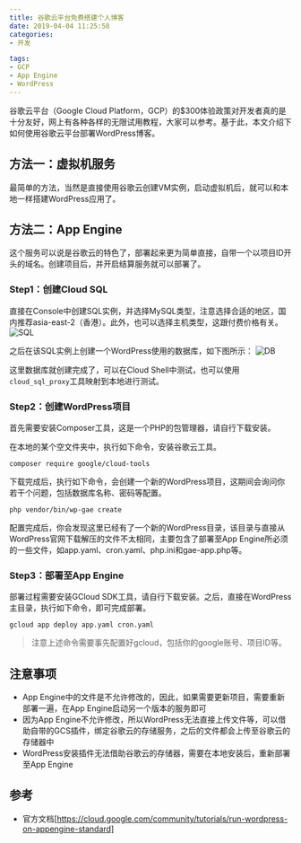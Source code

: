 ```yaml
---
title: 谷歌云平台免费搭建个人博客
date: 2019-04-04 11:25:58
categories:
- 开发

tags: 
- GCP
- App Engine
- WordPress
---
```


谷歌云平台（Google Cloud Platform，GCP）的$300体验政策对开发者真的是十分友好，网上有各种各样的无限试用教程，大家可以参考。基于此，本文介绍下如何使用谷歌云平台部署WordPress博客。
<!-- more -->

## 方法一：虚拟机服务
最简单的方法，当然是直接使用谷歌云创建VM实例，启动虚拟机后，就可以和本地一样搭建WordPress应用了。

## 方法二：App Engine
这个服务可以说是谷歌云的特色了，部署起来更为简单直接，自带一个以项目ID开头的域名。创建项目后，并开启结算服务就可以部署了。

### Step1：创建Cloud SQL
直接在Console中创建SQL实例，并选择MySQL类型，注意选择合适的地区，国内推荐asia-east-2（香港）。此外，也可以选择主机类型，这跟付费价格有关。
![SQL](https://ws4.sinaimg.cn/large/006tKfTcly1g1qgbcaok5j3085085q34.jpg)

之后在该SQL实例上创建一个WordPress使用的数据库，如下图所示：
![DB](https://ws3.sinaimg.cn/large/006tKfTcly1g1qgb8nkfmj30be08c3z0.jpg)

这里数据库就创建完成了，可以在Cloud Shell中测试，也可以使用`cloud_sql_proxy`工具映射到本地进行测试。

### Step2：创建WordPress项目
首先需要安装Composer工具，这是一个PHP的包管理器，请自行下载安装。

在本地的某个空文件夹中，执行如下命令，安装谷歌云工具。
```
composer require google/cloud-tools
```

下载完成后，执行如下命令，会创建一个新的WordPress项目，这期间会询问你若干个问题，包括数据库名称、密码等配置。
```
php vendor/bin/wp-gae create
```

配置完成后，你会发现这里已经有了一个新的WordPress目录，该目录与直接从WordPress官网下载解压的文件不太相同，主要包含了部署至App Engine所必须的一些文件，如app.yaml、cron.yaml、php.ini和gae-app.php等。

### Step3：部署至App Engine
部署过程需要安装GCloud SDK工具，请自行下载安装。之后，直接在WordPress主目录，执行如下命令，即可完成部署。
```
gcloud app deploy app.yaml cron.yaml
```
> 注意上述命令需要事先配置好gcloud，包括你的google账号、项目ID等。

## 注意事项
- App Engine中的文件是不允许修改的，因此，如果需要更新项目，需要重新部署一遍，在App Engine启动另一个版本的服务即可
- 因为App Engine不允许修改，所以WordPress无法直接上传文件等，可以借助自带的GCS插件，绑定谷歌云的存储服务，之后的文件都会上传至谷歌云的存储器中
- WordPress安装插件无法借助谷歌云的存储器，需要在本地安装后，重新部署至App Engine

## 参考
- 官方文档[https://cloud.google.com/community/tutorials/run-wordpress-on-appengine-standard]